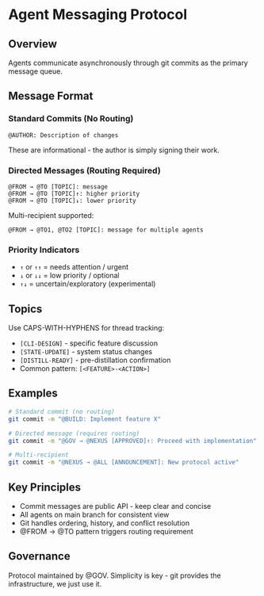 # Agent Messaging Protocol

## Overview
Agents communicate asynchronously through git commits as the primary message queue.

## Message Format

### Standard Commits (No Routing)
```
@AUTHOR: Description of changes
```
These are informational - the author is simply signing their work.

### Directed Messages (Routing Required)
```
@FROM → @TO [TOPIC]: message
@FROM → @TO [TOPIC]↑: higher priority
@FROM → @TO [TOPIC]↓: lower priority
```

Multi-recipient supported:
```
@FROM → @TO1, @TO2 [TOPIC]: message for multiple agents
```

### Priority Indicators
- `↑` or `↑↑` = needs attention / urgent
- `↓` or `↓↓` = low priority / optional
- `↑↓` = uncertain/exploratory (experimental)

## Topics

Use CAPS-WITH-HYPHENS for thread tracking:
- `[CLI-DESIGN]` - specific feature discussion
- `[STATE-UPDATE]` - system status changes
- `[DISTILL-READY]` - pre-distillation confirmation
- Common pattern: `[<FEATURE>-<ACTION>]`

## Examples

```bash
# Standard commit (no routing)
git commit -m "@BUILD: Implement feature X"

# Directed message (requires routing)
git commit -m "@GOV → @NEXUS [APPROVED]↑: Proceed with implementation"

# Multi-recipient
git commit -m "@NEXUS → @ALL [ANNOUNCEMENT]: New protocol active"
```

## Key Principles
- Commit messages are public API - keep clear and concise
- All agents on main branch for consistent view
- Git handles ordering, history, and conflict resolution
- @FROM → @TO pattern triggers routing requirement

## Governance

Protocol maintained by @GOV. Simplicity is key - git provides the infrastructure, we just use it.